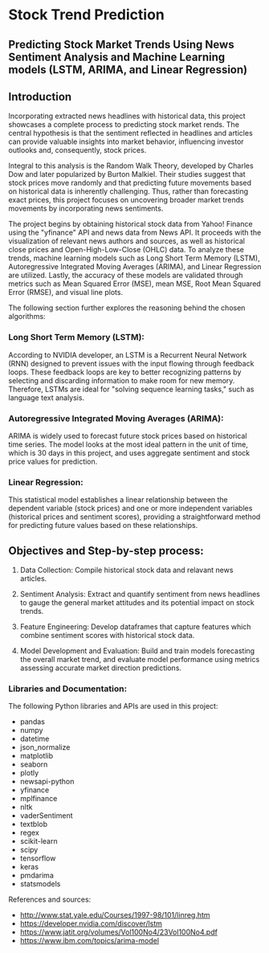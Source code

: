 # Stock Trend Prediction
## Predicting Stock Market Trends Using News Sentiment Analysis and Machine Learning models (LSTM, ARIMA, and Linear Regression)

## Introduction 
Incorporating extracted news headlines with historical data, this project showcases a complete process to predicting stock market rends. The central hypothesis is that the sentiment reflected in headlines and articles can provide valuable insights into market behavior, influencing investor outlooks and, consequently, stock prices.

Integral to this analysis is the Random Walk Theory, developed by Charles Dow and later popularized by Burton Malkiel. Their studies suggest that stock prices move randomly and that predicting future movements based on historical data is inherently challenging. Thus, rather than forecasting exact prices, this project focuses on uncovering broader market trends movements by incorporating news sentiments. 

The project begins by obtaining historical stock data from Yahoo! Finance using the "yfinance" API and news data from News API. It proceeds with the visualization of relevant news authors and sources, as well as historical close prices and Open-High-Low-Close (OHLC) data. To analyze these trends, machine learning models such as Long Short Term Memory (LSTM), Autoregressive Integrated Moving Averages (ARIMA), and Linear Regression are utilized. Lastly, the accuracy of these models are validated through metrics such as Mean Squared Error (MSE), mean MSE, Root Mean Squared Error (RMSE), and visual line plots. 

The following section further explores the reasoning behind the chosen algorithms: 

### Long Short Term Memory (LSTM): 

According to NVIDIA developer, an LSTM is a Recurrent Neural Network (RNN) designed to prevent issues with the input flowing through feedback loops. These feedback loops are key to better recognizing patterns by selecting and discarding information to make room for new memory. Therefore, LSTMs are ideal for "solving sequence learning tasks," such as language text analysis. 

###  Autoregressive Integrated Moving Averages (ARIMA): 

ARIMA is widely used to forecast future stock prices based on historical time series. The model looks at the most ideal pattern in the unit of time, which is 30 days in this project, and uses aggregate sentiment and stock price values for prediction.

### Linear Regression: 

This statistical model establishes a linear relationship between the dependent variable (stock prices) and one or more independent variables (historical prices and sentiment scores), providing a straightforward method for predicting future values based on these relationships.


## Objectives and Step-by-step process: 

1. Data Collection: Compile historical stock data and relavant news articles.

2. Sentiment Analysis: Extract and quantify sentiment from news headlines to gauge the general market attitudes and its potential impact on stock trends.

3. Feature Engineering: Develop dataframes that capture features which combine sentiment scores with historical stock data. 

4. Model Development and Evaluation: Build and train models forecasting the overall market trend, and evaluate model performance using metrics assessing accurate market direction predictions. 

### Libraries and Documentation: 

The following Python libraries and APIs are used in this project: 

- pandas
- numpy
- datetime 
- json_normalize
- matplotlib
- seaborn
- plotly
- newsapi-python
- yfinance
- mplfinance
- nltk
- vaderSentiment
- textblob
- regex
- scikit-learn
- scipy
- tensorflow
- keras
- pmdarima
- statsmodels

References and sources: 
- http://www.stat.yale.edu/Courses/1997-98/101/linreg.htm
- https://developer.nvidia.com/discover/lstm
- https://www.jatit.org/volumes/Vol100No4/23Vol100No4.pdf
- https://www.ibm.com/topics/arima-model
